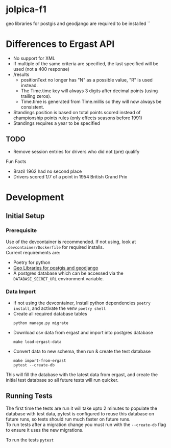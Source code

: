 # jolpica-f1

geo libraries for postgis and geodjango are required to be installed
``

# Differences to Ergast API

- No support for XML
- If multiple of the same criteria are specified, the last specified will be used (not a 400 response)
- /results
    - positionText no longer has "N" as a possible value, "R" is used instead.
    - The Time.time key will always 3 digits after decimal points (using trailing zeros).
    - Time.time is generated from Time.millis so they will now always be consistent.
- Standings position is based on total points scored instead of championship points rules (only effects seasons before 1991)
- Standings requires a year to be specified

## TODO
- Remove session entries for drivers who did not (pre) qualify

Fun Facts
- Brazil 1962 had no second place
- Drivers scored 1/7 of a point in 1954 British Grand Prix

# Development
## Initial Setup
### Prerequisite
Use of the devcontainer is recommended. If not using, look at `.devcontainer/Dockerfile` for required installs.<br>
Current requirements are:
- Poetry for python
- [Geo Libraries for postgis and geodjango](https://docs.djangoproject.com/en/4.2/ref/contrib/gis/install/geolibs/#geosbuild)
- A postgres database which can be accessed via the `DATABASE_SECRET_URL` environment variable.

### Data Import
- If not using the devcontainer, Install python dependencies `poetry install`, and activate the venv `poetry shell`
- Create all required database tables
  ```
  python manage.py migrate
  ```
- Download csv data from ergast and import into postgres database
  ```
  make load-ergast-data
  ```
- Convert data to new schema, then run & create the test database
  ```
  make import-from-ergast
  pytest --create-db
  ```
This will fill the database with the latest data from ergast, and create the initial test database so all future tests will run quicker.

## Running Tests
The first time the tests are run it will take upto 2 minutes to populate the database with test data, pytest is configured to reuse this database on future runs, so tests should run much faster on future runs.<br>
To run tests after a migration change you must run with the `--create-db` flag to ensure it uses the new migrations.<br>

To run the tests
```pytest```